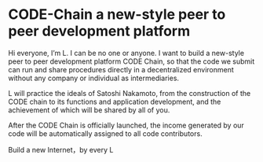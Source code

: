 # CODE-Chain  a new-style peer to peer development platform

Hi everyone, I’m L. I can be no one or anyone. I want to build a new-style peer to peer development platform CODE Chain, so that the code we submit can run and share procedures directly in a decentralized environment without any company or individual as intermediaries. 

L will practice the ideals of Satoshi Nakamoto, from the construction of the CODE chain to its functions and application development, and the achievement of which will be shared by all of you.

After the CODE Chain is officially launched, the income generated by our code will be automatically assigned to all code contributors.

Build a new Internet，by every L
